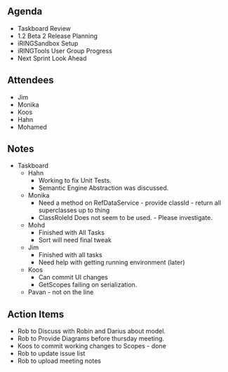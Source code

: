 ## Agenda ##
  * Taskboard Review
  * 1.2 Beta 2 Release Planning
  * iRINGSandbox Setup
  * iRINGTools User Group Progress
  * Next Sprint Look Ahead

## Attendees ##
  * Jim
  * Monika
  * Koos
  * Hahn
  * Mohamed

## Notes ##
  * Taskboard
    * Hahn
      * Working to fix Unit Tests.
      * Semantic Engine Abstraction was discussed.
    * Monika
      * Need a method on RefDataService - provide classId - return all superclasses up to thing
      * ClassRoleId Does not seem to be used. - Please investigate.
    * Mohd
      * Finished with All Tasks
      * Sort will need final tweak
    * Jim
      * Finished with all tasks
      * Need help with getting running environment (later)
    * Koos
      * Can commit UI changes
      * GetScopes failing on serialization.
    * Pavan - not on the line


## Action Items ##
  * Rob to Discuss with Robin and Darius about model.
  * Rob to Provide Diagrams before thursday meeting.
  * Koos to commit working changes to Scopes - done
  * Rob to update issue list
  * Rob to upload meeting notes